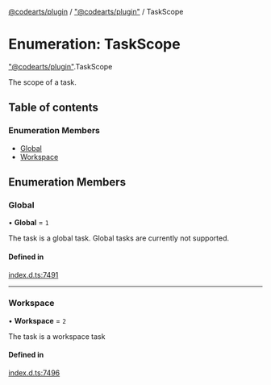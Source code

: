 [@codearts/plugin](../README.md) / ["@codearts/plugin"](../modules/_codearts_plugin_.md) / TaskScope

# Enumeration: TaskScope

["@codearts/plugin"](../modules/_codearts_plugin_.md).TaskScope

The scope of a task.

## Table of contents

### Enumeration Members

- [Global](codearts_plugin_.TaskScope.md#global)
- [Workspace](codearts_plugin_.TaskScope.md#workspace)

## Enumeration Members

### Global

• **Global** = ``1``

The task is a global task. Global tasks are currently not supported.

#### Defined in

[index.d.ts:7491](https://github.com/huaweicloud/cloudide-plugin-api/blob/4d28848/index.d.ts#L7491)

___

### Workspace

• **Workspace** = ``2``

The task is a workspace task

#### Defined in

[index.d.ts:7496](https://github.com/huaweicloud/cloudide-plugin-api/blob/4d28848/index.d.ts#L7496)
